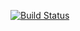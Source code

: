 [![Build Status](https://travis-ci.com/xih108/110lab5.svg?branch=master)](https://travis-ci.com/xih108/110lab5)
